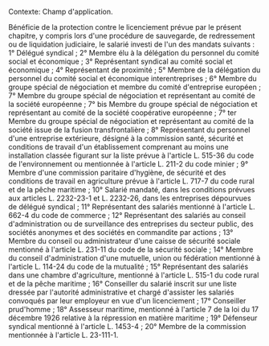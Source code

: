 Contexte: Champ d'application.

Bénéficie de la protection contre le licenciement prévue par le présent chapitre, y compris lors d'une procédure de sauvegarde, de redressement ou de liquidation judiciaire, le salarié investi de l'un des mandats suivants : 1° Délégué syndical ; 2° Membre élu à la délégation du personnel du comité social et économique ; 3° Représentant syndical au comité social et économique ; 4° Représentant de proximité ; 5° Membre de la délégation du personnel du comité social et économique interentreprises ; 6° Membre du groupe spécial de négociation et membre du comité d'entreprise européen ; 7° Membre du groupe spécial de négociation et représentant au comité de la société européenne ; 7° bis Membre du groupe spécial de négociation et représentant au comité de la société coopérative européenne ; 7° ter Membre du groupe spécial de négociation et représentant au comité de la société issue de la fusion transfrontalière ; 8° Représentant du personnel d'une entreprise extérieure, désigné à la commission santé, sécurité et conditions de travail d'un établissement comprenant au moins une installation classée figurant sur la liste prévue à l'article L. 515-36 du code de l'environnement ou mentionnée à l'article L. 211-2 du code minier ; 9° Membre d'une commission paritaire d'hygiène, de sécurité et des conditions de travail en agriculture prévue à l'article L. 717-7 du code rural et de la pêche maritime ; 10° Salarié mandaté, dans les conditions prévues aux articles L. 2232-23-1 et L. 2232-26, dans les entreprises dépourvues de délégué syndical ; 11° Représentant des salariés mentionné à l'article L. 662-4 du code de commerce ; 12° Représentant des salariés au conseil d'administration ou de surveillance des entreprises du secteur public, des sociétés anonymes et des sociétés en commandite par actions ; 13° Membre du conseil ou administrateur d'une caisse de sécurité sociale mentionné à l'article L. 231-11 du code de la sécurité sociale ; 14° Membre du conseil d'administration d'une mutuelle, union ou fédération mentionné à l'article L. 114-24 du code de la mutualité ; 15° Représentant des salariés dans une chambre d'agriculture, mentionné à l'article L. 515-1 du code rural et de la pêche maritime ; 16° Conseiller du salarié inscrit sur une liste dressée par l'autorité administrative et chargé d'assister les salariés convoqués par leur employeur en vue d'un licenciement ; 17° Conseiller prud'homme ; 18° Assesseur maritime, mentionné à l'article 7 de la loi du 17 décembre 1926 relative à la répression en matière maritime ; 19° Défenseur syndical mentionné à l'article L. 1453-4 ; 20° Membre de la commission mentionnée à l'article L. 23-111-1.